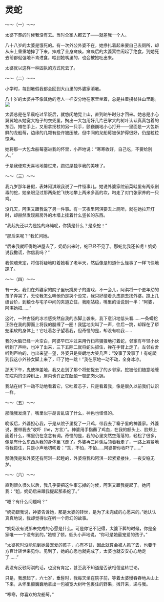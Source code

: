 # 灵蛇

～～（一）～～ 

太婆下葬的时候我没有去。当时全家人都去了——就差我一个人。 

八十八岁的太婆是饿死的。有一次外公外婆不在，她挣扎着起来要自己去厕所，却从床上重重地摔了下来，摔成了全身瘫痪。瘫痪后的太婆索性闹起了绝食，到她死去前都倔强地不肯进食，喂到她嘴里的，也会被她吐出来。 

太婆就以这样一种固执的方式死去了。 

～～（二）～～ 

小学时，每到暑假我都会回到大山里的外婆家消暑。 

八十岁的太婆并不像其他的老人一样安分地在家里坐着，总是拄着拐杖往山里跑。 ![](http://www.yilinzazhi.com/images/yili/yili201407/yili20140751-1-l.jpg)

太婆总是在早晨吃过早饭后，就悠闲地晃上山，直到晌午时分才回来。她总是小心翼翼地从她宽大袍子的衣兜里，掏出一大包用好几片巴掌大的树叶认认真真包着的东西，摊在手上，又用拿拐杖的另一只手，颤巍巍地小心打开——里面是一大包新鲜的龙船莓，边缘的几颗有些许被压破，但中间的龙船莓被保护得很好，仍是粒粒饱满。 

她将那一大包龙船莓塞进我的怀里，小声地说：“寒寒收好，自己吃，不要给别人。” 

于是我便欢天喜地地接过来，跑进屋独享我的美味了。 

～～（三）～～ 

我九岁那年暑假，表妹阿淇跟我说了一件怪事儿。她说外婆家院前菜畦里有两条剧毒的蛇，她亲眼见过那两条蛇飞快地攀上两米多高的坎，叼走了对门张家养的一只鸡。 

没几天，阿淇又跟我说了另一件事。有一天夜里阿淇要去上厕所，就在她拉开灯时，却赫然发现厢房外的木墙上挂着什么竖长的东西。 

“我起先还以为是挂的麻绳呢，你猜是什么？是条蛇！” 

“那后来呢？”我忙问她。 

“后来我就吓得跑进屋去了，奶奶出来时，蛇已经不见了。那蛇比我还长呢！奶奶说我撒谎，你信我吗？” 

我惊魂未定，将信将疑地盯着她看了老半天，然后像是知道什么怪事了一样飞快地跑了。 

～～（四）～～ 

有一天，我们在外婆家的院子里玩跳房子的游戏，不一会儿，阿淇将一个更年幼的孩子弄哭了，无论我怎么哄他仍是哭个没完，我只好硬着头皮跑去找外婆。跑上几级台阶，到粮仓与宅子中间的夹道立住，我刚站稳，嘴里的话说到一半：“阿婆，阿淇她把……” 

这时，一种古怪的冰凉感突然自我的赤脚上袭来，我下意识地低头看……一条蟒蛇正卧在我的脚面上将我的腿缠了一圈！我猛地尖叫了一声，往后一跳，却踩在了蟒蛇柔软的身体上！它吐着芯子望着我，但奇怪的是，却没有咬我…… 

我的大脑已经一片空白，阿婆早已冲过来用竹扫帚狠狠地打着蛇，邻家有年轻小伙听到了声响，也冲了出来，三下五除二就将蛇头抓住，掸在手臂上走了。左邻右舍听到声响的，也出来望一望，外婆只是爽朗地大笑几声：“没事了没事了！有蛇爬到我这小外孙女脚上来了，吓了她一跳！”我在原地一动不动，全身冰凉。 

那天下午，鬼使神差地，我又走到了那个将蛇捉去了的乡邻家。蛇被他们随意地缠在院内的歪脖树上，屋内也许正在酝酿一顿蛇肉火锅。 

我站在树下一动不动地看着它，它吐着芯子，只是看着我，像是很久以前我们认识一样。 

～～（五）～～ 

那晚我发烧了，嘴里似乎胡言乱语了什么，神色也怪怪的。 

晚饭后，外婆担心我，于是从院子里捉了一只鸡，带我去了寨子里的神婆家。外婆说，要带我去“收吓（he，方言）”。神婆用手指蘸了鸡血，在我的额头上、脸颊上画着什么，嘴里仍在念念有词。奇怪的是，我的心里突然空落落的，轻松了很多，像是有什么东西从我的身体里飞走了。外婆再三拜谢后领着我走了，一路上紧紧地将我揽住，只是小声地叨叨着：“乖，不怕，不怕……阿婆带你收吓了……” 

那晚我是和外婆还有阿淇一起睡的，外婆将我和阿淇一起紧紧搂住，一夜安稳无梦。 

～～（六）～～ 

直到很久很久以后，我几乎要把这件事忘掉的时候，阿淇又跟我提起了。她问我：“姐，奶奶后来跟我提起那条蛇了。” 

“嗯？有什么问题吗？” 

“奶奶跟我说，神婆告诉她，那是太婆的转世，是为了未完成的心愿来的。”她认认真真地说，我却觉得似在听一个奇幻的故事。 

“奶奶没有说那未完成的心愿是什么。可是你记不记得，太婆下葬的时候，你是全家唯一一个没有到的。”她顿了顿，低头小声地说，“你可是她最宠爱的孩子。” 

“太婆死时没能见到她最宠爱的孩子，心有不甘，因此就算会被人抓了去，也要千方百计转世来见你。见到了，她的心愿也就完成了，太婆也就安安心心地走了……” 

我没有反驳阿淇的话，也没有肯定，甚至我不知道是否该相信这转世论。 

只是，我想起了，六七岁，垂髫时，我每天坐在院子前，等着太婆慢吞吞地从山上下来，从怀里颤巍巍地拿出一包被宽大树叶包裹住的野果，摊开来，递与我。 

“寒寒，你喜欢的龙船莓。”
